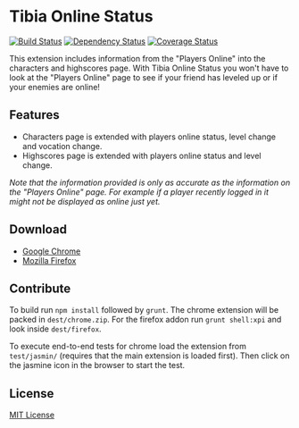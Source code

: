 Tibia Online Status
===================
[![Build Status](https://travis-ci.org/johvik/tibia_online_status.svg)](https://travis-ci.org/johvik/tibia_online_status)
[![Dependency Status](https://gemnasium.com/johvik/tibia_online_status.svg)](https://gemnasium.com/johvik/tibia_online_status)
[![Coverage Status](https://img.shields.io/coveralls/johvik/tibia_online_status.svg)](https://coveralls.io/r/johvik/tibia_online_status)

This extension includes information from the "Players Online" into the characters and highscores page.
With Tibia Online Status you won't have to look at the "Players Online" page to see if your friend has leveled up or if your enemies are online!

## Features
* Characters page is extended with players online status, level change and vocation change.
* Highscores page is extended with players online status and level change.

_Note that the information provided is only as accurate as the information on the "Players Online" page. For example if a player recently logged in it might not be displayed as online just yet._

## Download
* [Google Chrome](https://chrome.google.com/webstore/detail/tibia-online-status/mlpikpafkalaelbchmohpffpbkpoiaaf)
* [Mozilla Firefox](https://addons.mozilla.org/en-US/firefox/addon/tibia-online-status/)

## Contribute
To build run `npm install` followed by `grunt`.
The chrome extension will be packed in `dest/chrome.zip`.
For the firefox addon run `grunt shell:xpi` and look inside `dest/firefox`.

To execute end-to-end tests for chrome load the extension from `test/jasmin/` (requires that the main extension is loaded first). Then click on the jasmine icon in the browser to start the test.

## License
[MIT License](https://github.com/johvik/tibia_online_status/blob/master/LICENSE)
